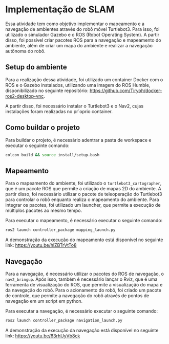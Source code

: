 # Implementação de SLAM

Essa atividade tem como objetivo implementar o mapeamento e a navegação de ambientes através do robô móvel Turtlebot3. Para isso, foi utilizado o simulador Gazebo e o ROS (Robot Operating System). A partir disso, foi possível criar pacotes ROS para a navegação e mapeamento do ambiente, além de criar um mapa do ambiente e realizar a navegação autônoma do robô.

## Setup do ambiente

Para a realização dessa atividade, foi utilizado um container Docker com o ROS e o Gazebo instalados, utilizando uma imagem do ROS Humble, disponibilizado no seguinte repositório: <https://github.com/Tiryoh/docker-ros2-desktop-vnc>.

A partir disso, foi necessário instalar o Turtlebot3 e o Nav2, cujas instalações foram realizadas no pr´oprio container.

## Como buildar o projeto

Para buildar o projeto, é necessário adentrar a pasta de workspace e executar o seguinte comando:

```bash
colcon build && source install/setup.bash
```

## Mapeamento

Para o mapeamento do ambiente, foi utilizado o `turtlebot3_cartographer`, que é um pacote ROS que permite a criação de mapas 2D do ambiente. A partir disso, foi necessário utilizar o pacote de teleoperação do Turtlebot3 para controlar o robô enquanto realiza o mapeamento do ambiente. Para integrar os pacotes, foi utilizado um launcher, que permite a execução de múltiplos pacotes ao mesmo tempo.

Para executar o mapeamento, é necessário executar o seguinte comando:

```bash
ros2 launch controller_package mapping_launch.py
```

A demonstração da execução do mapeamento está disponível no seguinte link: <https://youtu.be/hlZBTrVtTo8>

## Navegação

Para a navegação, é necessário utilizar o pacotes do ROS de navegação, o `nav2_bringup`. Após isso, também é necessário lançar o Rviz, que é uma ferramenta de visualização do ROS, que permite a visualização do mapa e da navegação do robô. Para o acionamento do robô, foi criado um pacote de controle, que permite a navegação do robô através de pontos de navegação em um script em python.

Para executar a navegação, é necessário executar o seguinte comando:

```bash
ros2 launch controller_package navigation_launch.py
```

A demonstração da execução da navegação está disponível no seguinte link: <https://youtu.be/63rhUyVb8ck>

